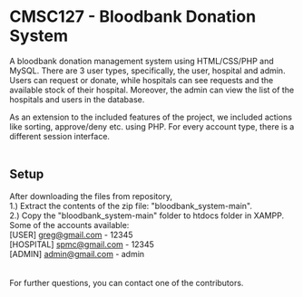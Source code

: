 # CMSC127 - Bloodbank Donation System

A bloodbank donation management system using HTML/CSS/PHP and MySQL. There are 3 user types, specifically, the user, hospital and admin. Users can request or donate, while hospitals can see requests and the available stock of their hospital. Moreover, the admin can view the list of the hospitals and users in the database.

As an extension to the included features of the project, we included actions like sorting, approve/deny etc. using PHP. For every account type, there is a different session interface.<br /><br />
    
## Setup

After downloading the files from repository,<br />
  1.) Extract the contents of the zip file: "bloodbank_system-main". <br />
  2.) Copy the "bloodbank_system-main" folder to htdocs folder in XAMPP.<br />
Some of the accounts available:<br />
    [USER] greg@gmail.com - 12345<br />
    [HOSPITAL] spmc@gmail.com - 12345<br />
    [ADMIN] admin@gmail.com - admin<br /><br /><br />
  For further questions, you can contact one of the contributors. 
